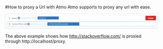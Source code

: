 #How to proxy a Url with Atmo
Atmo supports to proxy any url with ease.

![Widget Frame](./images/ProxyEndpoint.PNG)

The above example shows how http://stackoverflow.com/ is proxied through http://localhost/proxy.